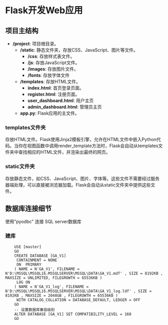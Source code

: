 # Flask开发Web应用
## 项目主结构
- **/project**: 项目根目录。
  - **/static**: 静态文件夹，存放CSS、JavaScript、图片等文件。
    - **/css**: 存放样式表文件。
    - **/js**: 存放JavaScript文件。
    - **/images**: 存放图片文件。
    - **/fonts**: 存放字体文件
  - **/templates**: 存放HTML文件。
    - **index.html**: 首页登录页面。
    - **register.html**: 注册页面。
    - **user_dashboard.html**: 用户主页
    - **admin_dashboard.html**: 管理员主页
  - **app.py**: Flask应用的主文件。
  
### templates文件夹
存放HTML文件。Flask使用Jinja2模板引擎，允许在HTML文件中嵌入Python代码。当你在视图函数中调用render_template方法时，Flask会自动从templates文件夹中查找相应的HTML文件，并渲染出最终的网页。

### static文件夹
存放静态文件，如CSS、JavaScript、图片、字体等。这些文件不需要经过服务器端处理，可以直接被浏览器加载。Flask会自动从static文件夹中提供这些文件。

## 数据库连接细节
使用"pyodbc" 连接 SQL server数据库
### 建库
        USE [master]
        GO
        CREATE DATABASE [GA_V1]
         CONTAINMENT = NONE
         ON  PRIMARY 
        ( NAME = N'GA_V1', FILENAME = N'D:\MSSQL\MSSQL16.MSSQLSERVER\MSSQL\DATA\GA_V1.mdf' , SIZE = 8192KB , MAXSIZE = UNLIMITED, FILEGROWTH = 65536KB )
         LOG ON 
        ( NAME = N'GA_V1_log', FILENAME = N'D:\MSSQL\MSSQL16.MSSQLSERVER\MSSQL\DATA\GA_V1_log.ldf' , SIZE = 8192KB , MAXSIZE = 2048GB , FILEGROWTH = 65536KB )
         WITH CATALOG_COLLATION = DATABASE_DEFAULT, LEDGER = OFF
        GO
        -- 设置数据库兼容级别
        ALTER DATABASE [GA_V1] SET COMPATIBILITY_LEVEL = 160
        GO


